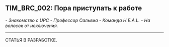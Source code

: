 ## TIM_BRC_002: Пора приступать к работе
*\- Знакомство с UPC \- Профессор Сальвиа \- Команда H.E.A.L. \- На волосок от исключения.*

---
СТАТЬЯ В РАЗРАБОТКЕ.
